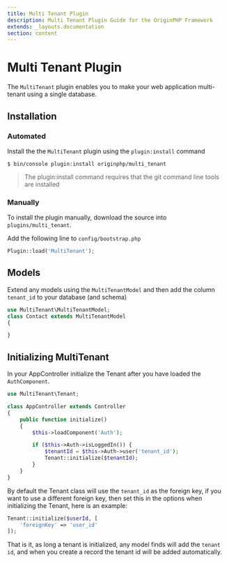 ```yaml
---
title: Multi Tenant Plugin
description: Multi Tenant Plugin Guide for the OriginPHP Framework
extends: _layouts.documentation
section: content
---
```

# Multi Tenant Plugin

The `MultiTenant` plugin enables you to make your web application multi-tenant using a single database.

## Installation

### Automated

Install the the `MultiTenant` plugin using the `plugin:install` command

```linux
$ bin/console plugin:install originphp/multi_tenant
```

> The plugin:install command requires that the git command line tools are installed

### Manually

To install the plugin manually, download the source into `plugins/multi_tenant`.

Add the following line to `config/bootstrap.php`

```php
Plugin::load('MultiTenant');
```

## Models

Extend any models using the `MultiTenantModel` and then add the column `tenant_id` to your database (and schema)

```php
use MultiTenant\MultiTenantModel;
class Contact extends MultiTenantModel
{

}
```

## Initializing MultiTenant

In your AppController initialize the Tenant after you have loaded the `AuthComponent`.

```php
use MultiTenant\Tenant;

class AppController extends Controller
{
    public function initialize()
    {
        $this->loadComponent('Auth');

        if ($this->Auth->isLoggedIn()) {
            $tenantId = $this->Auth->user('tenant_id');
            Tenant::initialize($tenantId);
        }
    }
}
```

By default the Tenant class will use the `tenant_id` as the foreign key, if you want to use a different foreign key, then set this in the options when initializing the Tenant, here is an example:

```php
Tenant::initialize($userId, [
    'foreignKey' => 'user_id'
]);
```

That is it, as long a tenant is initialized, any model finds will add the `tenant id`, and when you create a record the tenant id will be added automatically.
